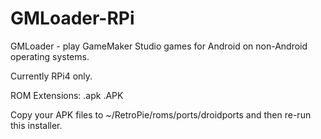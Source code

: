 # GMLoader-RPi

GMLoader - play GameMaker Studio games for Android on non-Android operating systems.

Currently RPi4 only.

ROM Extensions: .apk .APK

Copy your APK files to ~/RetroPie/roms/ports/droidports and then re-run this installer.
